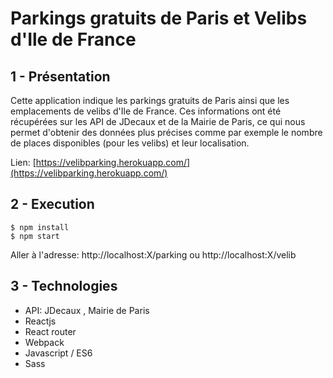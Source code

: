 # Parkings gratuits de Paris et Velibs d'Ile de France

## 1 - Présentation

Cette application indique les parkings gratuits de Paris ainsi que les emplacements de velibs d'Ile de France.
Ces informations ont été récupérées sur les API de JDecaux et de la Mairie de Paris, ce qui nous permet d'obtenir des
données plus précises comme par exemple le nombre de places disponibles (pour les velibs) et leur localisation.

Lien: [https://velibparking.herokuapp.com/](https://velibparking.herokuapp.com/) 
## 2 - Execution

```
$ npm install
$ npm start
```
Aller à l'adresse: http://localhost:X/parking ou http://localhost:X/velib

## 3 - Technologies
- API: JDecaux , Mairie de Paris
- Reactjs
- React router
- Webpack
- Javascript / ES6
- Sass

